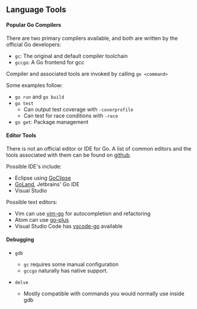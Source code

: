 Language Tools
---

#### Popular Go Compilers

There are two primary compilers available, and both are written by the official
Go developers:
  - `gc`: The original and default compiler toolchain
  - `gccgo`: A Go frontend for gcc

Compiler and associated tools are invoked by calling `go <command>`

Some examples follow:
  - `go run` and `go build`
  - `go test`
    - Can output test coverage with `-coverprofile`
    - Can test for race conditions with `-race`
  - `go get`: Package management

#### Editor Tools

There is not an official editor or IDE for Go. A list of common editors
and the tools associated with them can be found on 
[github](https://github.com/golang/go/wiki/IDEsAndTextEditorPlugins).

Possible IDE's include:
  - Eclipse using [GoClipse](https://goclipse.github.io/)
  - [GoLand](https://www.jetbrains.com/go/), Jetbrains' Go IDE
  - Visual Studio

Possible text editors:
  - Vim can use [vim-go](https://github.com/fatih/vim-go) for autocompletion and refactoring
  - Atom can use [go-plus](https://github.com/joefitzgerald/go-plus)
  - Visual Studio Code has [vscode-go](https://github.com/Microsoft/vscode-go) available

#### Debugging 

  - `gdb`
    - `gc` requires some manual configuration
    - `gccgo` naturally has native support.

  - `delve`
    - Mostly compatible with commands you would normally use inside gdb
